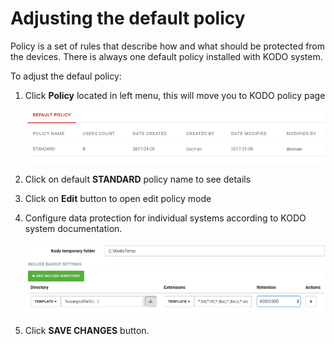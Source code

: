 # Adjusting the default policy

Policy is a set of rules that describe how and what should be protected from the devices. There is always one default policy installed with KODO system.

To adjust the defaul policy:

1. Click **Policy** located in left menu, this will move you to KODO policy page

   ![default](../.gitbook/assets/policy_default.png)

2. Click on default **STANDARD** policy name to see details
3. Click on **Edit** button to open edit policy mode
4. Configure data protection for individual systems according to KODO system documentation.

   ![standard](../.gitbook/assets/policy_standard.png)

5. Click **SAVE CHANGES** button.

